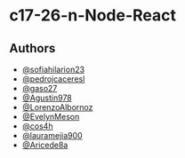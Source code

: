 # c17-26-n-Node-React


## Authors

- [@sofiahilarion23](https://github.com/sofiahilarion23)
- [@pedrojcaceresl](https://github.com/pedrojcaceresl)
- [@gaso27](https://github.com/gaso27)
- [@Agustin978](https://github.com/Agustin978)
- [@LorenzoAlbornoz](https://github.com/LorenzoAlbornoz)
- [@EvelynMeson]()
- [@cos4h](https://github.com/cos4h)
- [@lauramejia900](https://github.com/lauramejia900)
- [@Aricede8a]()
